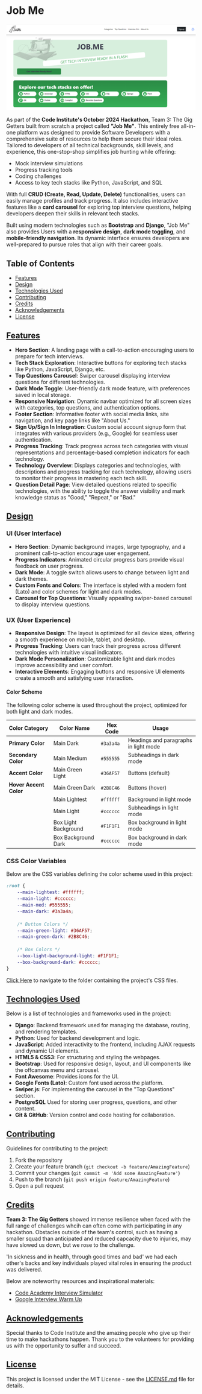 # Job Me

![home page](static/images/read-me-images/homepage-update.png)

As part of the **Code Institute's October 2024 Hackathon**, Team 3: The Gig Getters built from scratch a project called **"Job Me"**. This entirely free all-in-one platform was designed to provide Software Developers with a comprehensive suite of resources to help them secure their ideal roles. Tailored to developers of all technical backgrounds, skill levels, and experience, this one-stop-shop simplifies job hunting while offering:

- Mock interview simulations
- Progress tracking tools
- Coding challenges
- Access to key tech stacks like Python, JavaScript, and SQL

With full **CRUD (Create, Read, Update, Delete)** functionalities, users can easily manage profiles and track progress. It also includes interactive features like a **card carousel** for exploring top interview questions, helping developers deepen their skills in relevant tech stacks.

Built using modern technologies such as **Bootstrap** and **Django**, "Job Me" also provides Users with a **responsive design**, **dark mode toggling**, and **mobile-friendly navigation**. Its dynamic interface ensures developers are well-prepared to pursue roles that align with their career goals.

## Table of Contents

- [Features](#features)
- [Design](#design)
- [Technologies Used](#technologies-used)
- [Contributing](#contributing)
- [Credits](#credits)
- [Acknowledgements](#acknowledgements)
- [License](#license)

## [Features](#features)

- **Hero Section**: A landing page with a call-to-action encouraging users to prepare for tech interviews.
- **Tech Stack Exploration**: Interactive buttons for exploring tech stacks like Python, JavaScript, Django, etc.
- **Top Questions Carousel**: Swiper carousel displaying interview questions for different technologies.
- **Dark Mode Toggle**: User-friendly dark mode feature, with preferences saved in local storage.
- **Responsive Navigation**: Dynamic navbar optimized for all screen sizes with categories, top questions, and authentication options.
- **Footer Section**: Informative footer with social media links, site navigation, and key page links like "About Us."
- **Sign Up/Sign In Integration**: Custom social account signup form that integrates with various providers (e.g., Google) for seamless user authentication.
- **Progress Tracking**: Track progress across tech categories with visual representations and percentage-based completion indicators for each technology.
- **Technology Overview**: Displays categories and technologies, with descriptions and progress tracking for each technology, allowing users to monitor their progress in mastering each tech skill.
- **Question Detail Page**: View detailed questions related to specific technologies, with the ability to toggle the answer visibility and mark knowledge status as "Good," "Repeat," or "Bad."

## [Design](#design)

### UI (User Interface)

- **Hero Section**: Dynamic background images, large typography, and a prominent call-to-action encourage user engagement.
- **Progress Indicators**: Animated circular progress bars provide visual feedback on user progress.
- **Dark Mode**: A toggle switch allows users to change between light and dark themes.
- **Custom Fonts and Colors**: The interface is styled with a modern font (Lato) and color schemes for light and dark modes.
- **Carousel for Top Questions**: Visually appealing swiper-based carousel to display interview questions.

### UX (User Experience)

- **Responsive Design**: The layout is optimized for all device sizes, offering a smooth experience on mobile, tablet, and desktop.
- **Progress Tracking**: Users can track their progress across different technologies with intuitive visual indicators.
- **Dark Mode Personalization**: Customizable light and dark modes improve accessibility and user comfort.
- **Interactive Elements**: Engaging buttons and responsive UI elements create a smooth and satisfying user interaction.

#### **Color Scheme**

The following color scheme is used throughout the project, optimized for both light and dark modes.

| Color Category        | Color Name         | Hex Code   | Usage                                      |
|-----------------------|--------------------|------------|--------------------------------------------|
| **Primary Color**      | Main Dark          | `#3a3a4a`  | Headings and paragraphs in light mode      |
| **Secondary Color**    | Main Medium        | `#555555`  | Subheadings in dark mode                   |
| **Accent Color**       | Main Green Light   | `#36AF57`  | Buttons (default)                          |
| **Hover Accent Color** | Main Green Dark    | `#2B8C46`  | Buttons (hover)                            |
|                       | Main Lightest      | `#ffffff`  | Background in light mode                   |
|                       | Main Light         | `#cccccc`  | Subheadings in light mode                  |
|                       | Box Light Background | `#F1F1F1` | Box background in light mode               |
|                       | Box Background Dark | `#cccccc`  | Box background in dark mode                |

### CSS Color Variables

Below are the CSS variables defining the color scheme used in this project:

```css
:root {
    --main-lightest: #ffffff; 
    --main-light: #cccccc;
    --main-med: #555555;
    --main-dark: #3a3a4a;
    
    /* Button Colors */
    --main-green-light: #36AF57;
    --main-green-dark: #2B8C46;
    
    /* Box Colors */
    --box-light-background-light: #F1F1F1;
    --box-background-dark: #cccccc;
}
```

[Click Here](https://github.com/ShaAnder/elevate_hackathon_2024/tree/main/static/css) to navigate to the folder containing the project's CSS files.

## [Technologies Used](#technologies-used)

Below is a list of technologies and frameworks used in the project:

- **Django**: Backend framework used for managing the database, routing, and rendering templates.
- **Python**: Used for backend development and logic.
- **JavaScript**: Added interactivity to the frontend, including AJAX requests and dynamic UI elements.
- **HTML5 & CSS3**: For structuring and styling the webpages.
- **Bootstrap**: Used for responsive design, layout, and UI components like the offcanvas menu and carousel.
- **Font Awesome**: Provides icons for the UI.
- **Google Fonts (Lato)**: Custom font used across the platform.
- **Swiper.js**: For implementing the carousel in the "Top Questions" section.
- **PostgreSQL** Used for storing user progress, questions, and other content.
- **Git & GitHub**: Version control and code hosting for collaboration.

## [Contributing](#contributing)

Guidelines for contributing to the project:

1. Fork the repository
2. Create your feature branch (`git checkout -b feature/AmazingFeature`)
3. Commit your changes (`git commit -m 'Add some AmazingFeature'`)
4. Push to the branch (`git push origin feature/AmazingFeature`)
5. Open a pull request

## [Credits](#credits)

**Team 3: The Gig Getters** showed immense resilience when faced with the full range of challenges whcih can often come with participating in any hackathon. Obstacles outside of the team's control, such as having a smaller squad than anticipated and reduced capcacity due to injuries, may have slowed us down, but we rose to the challenge.

'In sickness and in health, through good times and bad'  we had each other's backs and key individuals played vital roles in ensuring the product was delivered.

Below are noteworthy resources and inspirational materials:

- [Code Academy Interview Simulator](https://www.codecademy.com/interview-simulator)
- [Google Interview Warm Up](https://grow.google/certificates/interview-warmup/)

## [Acknowledgements](#acknowledgements)

Special thanks to Code Institute and the amazing people who give up their time to make hackathons happen. Thank you to the volunteers for providing us with the opportunity to suffer and succeed.

<!-- ![CI Volunteers Image]() -->

## [License](#license)

This project is licensed under the MIT License - see the [LICENSE.md](LICENSE.md) file for details.
